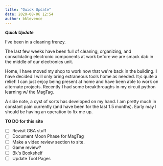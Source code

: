 ```yaml
---
title: "Quick Update"
date: 2020-08-06 12:54
author: bklevence
---
```


***Quick Update***

I've been in a cleaning frenzy.

The last few weeks have been full of cleaning, organizing, and consolidating electronic components at work before we are smack dab in the middle of our electronics unit.

Home, I have moved my shop to work now that we're back in the building. I have decided I will only bring extraneous tools home as needed. It;s quite a relief! I can just enjoy being present at home and have been able to work on alternate projects. Recently I had some breakthroughs in my circuit python learning w/ the MagTag.

A side note, a cyst of sorts has developed on my hand. I am pretty much in constant pain currently (and have been for the last 1.5 months). Early may I should be having an operation to fix me up.


**TO DO for this site**  
- [ ] Revisit GBA stuff
- [ ] Document Moon Phase for MagTag
- [ ] Make a video review section to site.
- [ ] Game review?
- [ ] Bk's Bookshelf
- [ ] Update Tool Pages
